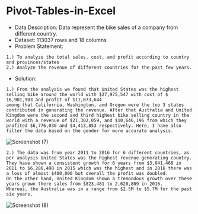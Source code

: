 # Pivot-Tables-in-Excel
 
* Data Description: Data represent the bike sales of a company from different country.
* Dataset: 113037 rows and 18 columns
* Problem Statement: 
```
1.) To analyze the total sales, cost, and profit according to country and provinces/states
2.) Analyze the revenue of different countries for the past few years.
```

* Solution:
```
1.) From the analysis we found that United States was the highest selling bike around the world with $27,975,547 with cost of $ 16,901,903 and profit of $11,073,644
among that California, Washington, and Oregon were the top 3 states contributed in generating the revenue. After that Australia and United Kingdom were the second and third highest bike selling country in the world with a revenue of $21,302,059, and $10,646,196 from which they profited $6,776,030 and $4,413,853 respectively. Here, I have also filter the data based on the gender for more accurate analysis.
```
![Screenshot (7)](https://user-images.githubusercontent.com/107895872/214433093-0c5a88f7-2051-4a74-8a9c-d164f9bda5cb.png)

```
2.) The data was from year 2011 to 2016 for 6 different countries, as per analysis United States was the highest revenue generating country. They have shown a consistent growth for 6 years from $3,041,468 in 2011 to $6,286,498 in 2015 which was the highest and in 2016 there was a loss of almost $400,000 but overall the profit was doubled.
On the other hand, United Kingdom shown a tremondous growth over these years grown there sales from $823,481 to 2,620,809 in 2016.
Whereas, the Australia was in a range from $2.5M to $5.7M for the past six years.

```
![Screenshot (8)](https://user-images.githubusercontent.com/107895872/214433307-7cad0cce-f758-418a-a017-4fc131d74589.png)
